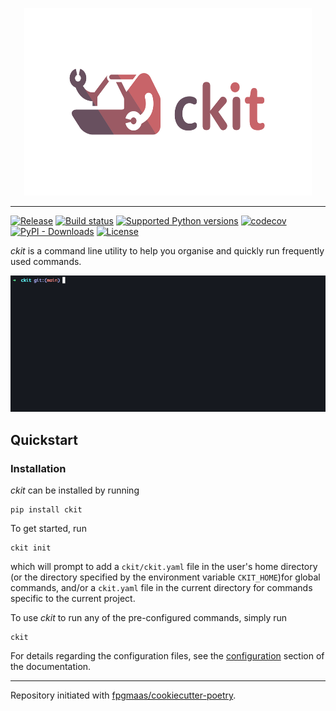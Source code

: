 <p align="center">
  <img alt="ckit logo" width="460" height="300" src="https://raw.githubusercontent.com/fpgmaas/ckit/main/docs/static/ckit-logo.svg">
</p>

---

[![Release](https://img.shields.io/github/v/release/fpgmaas/ckit)](https://img.shields.io/github/v/release/fpgmaas/ckit)
[![Build status](https://img.shields.io/github/actions/workflow/status/fpgmaas/ckit/main.yml?branch=main)](https://github.com/fpgmaas/ckit/actions/workflows/main.yml?query=branch%3Amain)
[![Supported Python versions](https://img.shields.io/pypi/pyversions/ckit)](https://pypi.org/project/ckit/)
[![codecov](https://codecov.io/gh/fpgmaas/ckit/branch/main/graph/badge.svg)](https://codecov.io/gh/fpgmaas/ckit)
[![PyPI - Downloads](https://img.shields.io/pypi/dm/ckit)](https://pypistats.org/packages/ckit)
[![License](https://img.shields.io/github/license/fpgmaas/ckit)](https://img.shields.io/github/license/fpgmaas/ckit)

_ckit_ is a command line utility to help you organise and quickly run frequently used commands.

<p align="center">
<img src="static/ckit.gif"/>
</p>

## Quickstart

### Installation

_ckit_ can be installed by running

```shell
pip install ckit
```

To get started, run

```shell
ckit init
```

which will prompt to add a `ckit/ckit.yaml` file in the user's home directory (or the directory specified by the environment variable `CKIT_HOME`)for global commands, and/or a `ckit.yaml` file in the current directory for commands specific to the current project. 

To use _ckit_ to run any of the pre-configured commands, simply run

```
ckit
```

For details regarding the configuration files, see the [configuration](https://fpgmaas.github.io/ckit/configuration) section of the documentation.

---

Repository initiated with [fpgmaas/cookiecutter-poetry](https://github.com/fpgmaas/cookiecutter-poetry).
